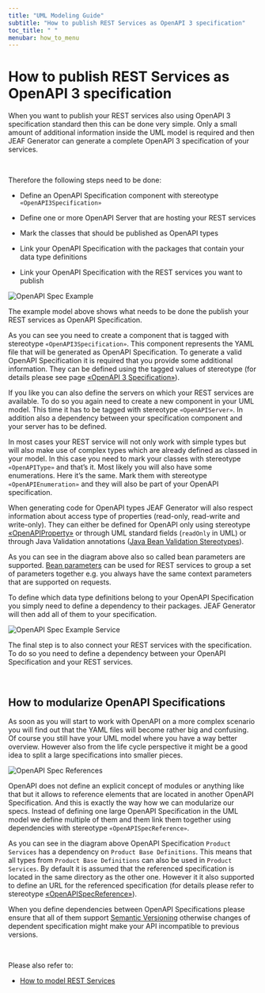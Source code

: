 ```yaml
---
title: "UML Modeling Guide"
subtitle: "How to publish REST Services as OpenAPI 3 specification"
toc_title: " "
menubar: how_to_menu
---
```


# How to publish REST Services as OpenAPI 3 specification

When you want to publish your REST services also using OpenAPI 3 specification standard then this can be done very simple. Only a small amount of additional information inside the UML model is required and then JEAF Generator can generate a complete OpenAPI 3 specification of your services.

<br>

Therefore the following steps need to be done:

- Define an OpenAPI Specification component with stereotype `«OpenAPI3Specification»`

- Define one or more OpenAPI Server that are hosting your REST services

- Mark the classes that should be published as OpenAPI types

- Link your OpenAPI Specification with the packages that contain your data type definitions

- Link your OpenAPI Specification with the REST services you want to publish

![OpenAPI Spec Example](/images/open-api-spec-example.png)

The example model above shows what needs to be done the publish your REST services as OpenAPI Specification.

As you can see you need to create a component that is tagged with stereotype `«OpenAPI3Specification»`. This component represents the YAML file that will be generated as OpenAPI Specification. To generate a valid OpenAPI Specification it is required that you provide some additional information. They can be defined using the tagged values of stereotype (for details please see page [«OpenAPI 3 Specification»](/uml-modeling-guide/jmm/OpenAPI3Specification/)).

If you like you can also define the servers on which your REST services are available. To do so you again need to create a new component in your UML model. This time it has to be tagged with stereotype `«OpenAPIServer»`. In addition also a dependency between your specification component and your server has to be defined.

In most cases your REST service will not only work with simple types but will also make use of complex types which are already defined as classed in your model. In this case you need to mark your classes with stereotype `«OpenAPIType»` and that’s it. Most likely you will also have some enumerations. Here it’s the same. Mark them with stereotype `«OpenAPIEnumeration»` and they will also be part of your OpenAPI specification.

When generating code for OpenAPI types JEAF Generator will also respect information about access type of properties (read-only, read-write and write-only). They can either be defined for OpenAPI only using stereotype [«OpenAPIProperty»](/uml-modeling-guide/jmm/OpenAPIProperty/) or through UML standard fields (`readOnly` in UML) or through Java Validation annotations ([Java Bean Validation Stereotypes](/uml-modeling-guide/jmm/stereotypes-for-java-bean-validation/)).

As you can see in the diagram above also so called bean parameters are supported. [Bean parameters](/uml-modeling-guide/jmm/BeanParam/) can be used for REST services to group a set of parameters together e.g. you always have the same context parameters that are supported on requests.

To define which data type definitions belong to your OpenAPI Specification you simply need to define a dependency to their packages. JEAF Generator will then add all of them to your specification.

![OpenAPI Spec Example Service](/images/open-api-spec-example-service.png)

The final step is to also connect your REST services with the specification. To do so you need to define a dependency between your OpenAPI Specification and your REST services.

<br>

## How to modularize OpenAPI Specifications

As soon as you will start to work with OpenAPI on a more complex scenario you will find out that the YAML files will become rather big and confusing. Of course you still have your UML model where you have a way better overview. However also from the life cycle perspective it might be a good idea to split a large specifications into smaller pieces.

![OpenAPI Spec References](/images/open-api-spec-references.png)

OpenAPI does not define an explicit concept of modules or anything like that but it allows to reference elements that are located in another OpenAPI Specification. And this is exactly the way how we can modularize our specs. Instead of defining one large OpenAPI Specification in the UML model we define multiple of them and them link them together using dependencies with stereotype `«OpenAPISpecReference»`.

As you can see in the diagram above OpenAPI Specification `Product Services` has a dependency on `Product Base Definitions`. This means that all types from `Product Base Definitions` can also be used in `Product Services`. By default it is assumed that the referenced specification is located in the same directory as the other one. However it it also supported to define an URL for the referenced specification (for details please refer to stereotype [«OpenAPISpecReference»](/uml-modeling-guide/jmm/OpenAPISpecReference/)).

When you define dependencies between OpenAPI Specifications please ensure that all of them support [Semantic Versioning](https://semver.org/ "https://semver.org/") otherwise changes of dependent specification might make your API incompatible to previous versions.

<br>

Please also refer to:

- [How to model REST Services](/uml-modeling-guide/how-to-model-rest-service-apis/)

